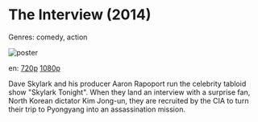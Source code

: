 # The Interview (2014)

Genres: comedy, action

![poster](http://image.tmdb.org/t/p/w500/2uWb0aSm5cFmRCHP95OdA6hvTEs.jpg)

en:
  [720p](magnet:?xt=urn:btih:4A5942DD1BB1DF3D2491B18FF48F627415E1947C&tr=udp://glotorrents.pw:6969/announce&tr=udp://tracker.opentrackr.org:1337/announce&tr=udp://torrent.gresille.org:80/announce&tr=udp://tracker.openbittorrent.com:80&tr=udp://tracker.coppersurfer.tk:6969&tr=udp://tracker.leechers-paradise.org:6969&tr=udp://p4p.arenabg.ch:1337&tr=udp://tracker.internetwarriors.net:1337)
  [1080p](magnet:?xt=urn:btih:746F5C84A8B21256636A2A93482434DCF73741EB&tr=udp://glotorrents.pw:6969/announce&tr=udp://tracker.opentrackr.org:1337/announce&tr=udp://torrent.gresille.org:80/announce&tr=udp://tracker.openbittorrent.com:80&tr=udp://tracker.coppersurfer.tk:6969&tr=udp://tracker.leechers-paradise.org:6969&tr=udp://p4p.arenabg.ch:1337&tr=udp://tracker.internetwarriors.net:1337)
  


Dave Skylark and his producer Aaron Rapoport run the celebrity tabloid show "Skylark Tonight". When they land an interview with a surprise fan, North Korean dictator Kim Jong-un, they are recruited by the CIA to turn their trip to Pyongyang into an assassination mission.